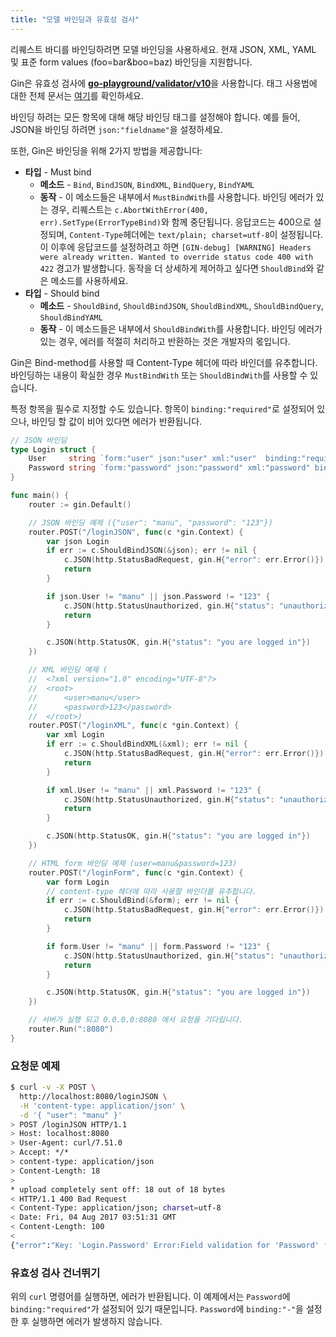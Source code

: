 ```yaml
---
title: "모델 바인딩과 유효성 검사"
---
```


리퀘스트 바디를 바인딩하려면 모델 바인딩을 사용하세요. 현재 JSON, XML, YAML 및 표준 form values (foo=bar&boo=baz) 바인딩을 지원합니다.

Gin은 유효성 검사에 [**go-playground/validator/v10**](https://github.com/go-playground/validator)을 사용합니다. 태그 사용법에 대한 전체 문서는 [여기](https://pkg.go.dev/github.com/go-playground/validator/v10#hdr-Baked_In_Validators_and_Tags)를 확인하세요.

바인딩 하려는 모든 항목에 대해 해당 바인딩 태그를 설정해야 합니다. 예를 들어, JSON을 바인딩 하려면 `json:"fieldname"`을 설정하세요.

또한, Gin은 바인딩을 위해 2가지 방법을 제공합니다:

- **타입** - Must bind
  - **메소드** - `Bind`, `BindJSON`, `BindXML`, `BindQuery`, `BindYAML`
  - **동작** - 이 메소드들은 내부에서 `MustBindWith`를 사용합니다. 바인딩 에러가 있는 경우, 리퀘스트는 `c.AbortWithError(400, err).SetType(ErrorTypeBind)`와 함께 중단됩니다. 응답코드는 400으로 설정되며, `Content-Type`헤더에는 `text/plain; charset=utf-8`이 설정됩니다. 이 이후에 응답코드를 설정하려고 하면 `[GIN-debug] [WARNING] Headers were already written. Wanted to override status code 400 with 422` 경고가 발생합니다. 동작을 더 상세하게 제어하고 싶다면 `ShouldBind`와 같은 메소드를 사용하세요.
- **타입** - Should bind
  - **메소드** - `ShouldBind`, `ShouldBindJSON`, `ShouldBindXML`, `ShouldBindQuery`, `ShouldBindYAML`
  - **동작** - 이 메소드들은 내부에서 `ShouldBindWith`를 사용합니다. 바인딩 에러가 있는 경우, 에러를 적절히 처리하고 반환하는 것은 개발자의 몫입니다.

Gin은 Bind-method를 사용할 때 Content-Type 헤더에 따라 바인더를 유추합니다. 바인딩하는 내용이 확실한 경우 `MustBindWith` 또는 `ShouldBindWith`를 사용할 수 있습니다.

특정 항목을 필수로 지정할 수도 있습니다. 항목이 `binding:"required"`로 설정되어 있으나, 바인딩 할 값이 비어 있다면 에러가 반환됩니다.

```go
// JSON 바인딩
type Login struct {
	User     string `form:"user" json:"user" xml:"user"  binding:"required"`
	Password string `form:"password" json:"password" xml:"password" binding:"required"`
}

func main() {
	router := gin.Default()

	// JSON 바인딩 예제 ({"user": "manu", "password": "123"})
	router.POST("/loginJSON", func(c *gin.Context) {
		var json Login
		if err := c.ShouldBindJSON(&json); err != nil {
			c.JSON(http.StatusBadRequest, gin.H{"error": err.Error()})
			return
		}

		if json.User != "manu" || json.Password != "123" {
			c.JSON(http.StatusUnauthorized, gin.H{"status": "unauthorized"})
			return
		}

		c.JSON(http.StatusOK, gin.H{"status": "you are logged in"})
	})

	// XML 바인딩 예제 (
	//	<?xml version="1.0" encoding="UTF-8"?>
	//	<root>
	//		<user>manu</user>
	//		<password>123</password>
	//	</root>)
	router.POST("/loginXML", func(c *gin.Context) {
		var xml Login
		if err := c.ShouldBindXML(&xml); err != nil {
			c.JSON(http.StatusBadRequest, gin.H{"error": err.Error()})
			return
		}

		if xml.User != "manu" || xml.Password != "123" {
			c.JSON(http.StatusUnauthorized, gin.H{"status": "unauthorized"})
			return
		}

		c.JSON(http.StatusOK, gin.H{"status": "you are logged in"})
	})

	// HTML form 바인딩 예제 (user=manu&password=123)
	router.POST("/loginForm", func(c *gin.Context) {
		var form Login
		// content-type 헤더에 따라 사용할 바인더를 유추합니다.
		if err := c.ShouldBind(&form); err != nil {
			c.JSON(http.StatusBadRequest, gin.H{"error": err.Error()})
			return
		}

		if form.User != "manu" || form.Password != "123" {
			c.JSON(http.StatusUnauthorized, gin.H{"status": "unauthorized"})
			return
		}

		c.JSON(http.StatusOK, gin.H{"status": "you are logged in"})
	})

	// 서버가 실행 되고 0.0.0.0:8080 에서 요청을 기다립니다.
	router.Run(":8080")
}
```

### 요청문 예제

```sh
$ curl -v -X POST \
  http://localhost:8080/loginJSON \
  -H 'content-type: application/json' \
  -d '{ "user": "manu" }'
> POST /loginJSON HTTP/1.1
> Host: localhost:8080
> User-Agent: curl/7.51.0
> Accept: */*
> content-type: application/json
> Content-Length: 18
>
* upload completely sent off: 18 out of 18 bytes
< HTTP/1.1 400 Bad Request
< Content-Type: application/json; charset=utf-8
< Date: Fri, 04 Aug 2017 03:51:31 GMT
< Content-Length: 100
<
{"error":"Key: 'Login.Password' Error:Field validation for 'Password' failed on the 'required' tag"}
```

### 유효성 검사 건너뛰기

위의 `curl` 명령어를 실행하면, 에러가 반환됩니다. 이 예제에서는 `Password`에 `binding:"required"`가 설정되어 있기 때문입니다. `Password`에 `binding:"-"`을 설정한 후 실행하면 에러가 발생하지 않습니다.
